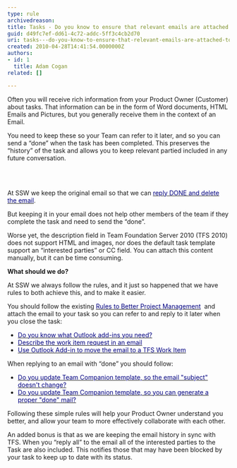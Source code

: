 ```yaml
---
type: rule
archivedreason: 
title: Tasks - Do you know to ensure that relevant emails are attached to tasks?
guid: d49fc7ef-dd61-4c72-addc-5ff3c4cb2d70
uri: tasks---do-you-know-to-ensure-that-relevant-emails-are-attached-to-tasks
created: 2010-04-28T14:41:54.0000000Z
authors:
- id: 1
  title: Adam Cogan
related: []

---
```



Often you will receive rich information from your Product Owner (Customer) about tasks. That information can be in the form of Word documents, HTML Emails and Pictures, but you generally receive them in the context of an Email.
<p>You need to keep these so your Team can refer to it later, and so you can send a “done” when the task has been completed. This preserves the “history” of the task and allows you to keep relevant partied included in any future conversation.</p>

<br><excerpt class='endintro'></excerpt><br>

  <p>At SSW we keep the original email so that we can <a shape="rect" href="http&#58;//www.ssw.com.au/ssw/Standards/Rules/RulesToBetterEmail.aspx#ReplyAndDelete" target="_blank"><font color="#000080">reply DONE and delete the email</font></a>.</p>
<p>But keeping it in your email does not help other members of the team if they complete the task and need to send the “done”.</p>
<p>Worse yet, the description field in Team Foundation Server 2010 (TFS 2010) does not support HTML and images, nor does the default task template support an “interested parties” or CC field. You can attach this content manually, but it can be time consuming.</p>
<p><strong>What should we do?</strong></p>
<p>At SSW we always follow the rules, and it just so happened that we have rules to both achieve this, and to make it easier.</p>
<p>You should follow the existing <a shape="rect" href="http&#58;//projects.ssw.com.au/tfs/SSW/SqlDeploy/Team%20Wiki/Scrum%20Dogs%20Practices.aspx" target="_blank"><font color="#000080">Rules to Better Project Management</font></a>&#160; and attach the email to your task so you can refer to and reply to it later when you close the task&#58;</p>
<ul>
    <li><a shape="rect" href="http&#58;//www.ssw.com.au/ssw/Standards/Rules/#OutlookAddin"><font color="#000080">Do you know what Outlook add-ins you need?</font></a> </li>
    <li><a shape="rect" href="http&#58;//www.ssw.com.au/ssw/Standards/Rules/#WorkItemEmail"><font color="#000080">Describe the work item request in an email</font></a> </li>
    <li><a shape="rect" href="http&#58;//www.ssw.com.au/ssw/Standards/Rules/#TeamCompanionWorkItem"><font color="#000080">Use Outlook Add-in to move the email to a TFS Work Item</font></a> </li>
</ul>
<p>When replying to an email with “done” you should follow&#58;</p>
<ul>
    <li><a shape="rect" href="http&#58;//www.ssw.com.au/ssw/Standards/Rules/#KeepConsistentName"><font color="#000080">Do you update Team Companion template, so the email &quot;subject&quot; doesn't change?</font></a> </li>
    <li><a shape="rect" href="http&#58;//www.ssw.com.au/ssw/Standards/Rules/#EmailTemplate"><font color="#000080">Do you update Team Companion template, so you can generate a proper &quot;done&quot; mail?</font></a> </li>
</ul>
<p>Following these simple rules will help your Product Owner understand you better, and allow your team to more effectively collaborate with each other. </p>
<p>An added bonus is that as we are keeping the email history in sync with TFS. When you “reply all” to the email all of the interested parties to the Task are also included. This notifies those that may have been blocked by your task to keep up to date with its status.</p>



